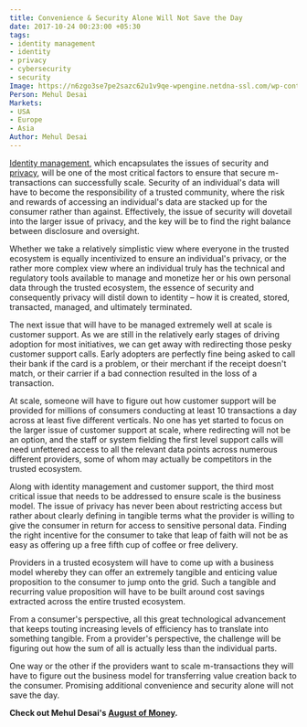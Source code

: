 ```yaml
---
title: Convenience & Security Alone Will Not Save the Day
date: 2017-10-24 00:23:00 +05:30
tags:
- identity management
- identity
- privacy
- cybersecurity
- security
Image: https://n6zgo3se7pe2sazc62u1v9qe-wpengine.netdna-ssl.com/wp-content/uploads/2017/10/new1-400x220.png
Person: Mehul Desai
Markets:
- USA
- Europe
- Asia
Author: Mehul Desai
---
```


[Identity management](https://letstalkpayments.com/22-companies-leveraging-blockchain-for-identity-management-and-authentication/), which encapsulates the issues of security and [privacy](https://letstalkpayments.com/privacy-is-not-personal-rather-a-community-concern/), will be one of the most critical factors to ensure that secure m-transactions can successfully scale. Security of an individual's data will have to become the responsibility of a trusted community, where the risk and rewards of accessing an individual's data are stacked up for the consumer rather than against. Effectively, the issue of security will dovetail into the larger issue of privacy, and the key will be to find the right balance between disclosure and oversight.

Whether we take a relatively simplistic view where everyone in the trusted ecosystem is equally incentivized to ensure an individual's privacy, or the rather more complex view where an individual truly has the technical and regulatory tools available to manage and monetize her or his own personal data through the trusted ecosystem, the essence of security and consequently privacy will distil down to identity – how it is created, stored, transacted, managed, and ultimately terminated.

The next issue that will have to be managed extremely well at scale is customer support. As we are still in the relatively early stages of driving adoption for most initiatives, we can get away with redirecting those pesky customer support calls. Early adopters are perfectly fine being asked to call their bank if the card is a problem, or their merchant if the receipt doesn't match, or their carrier if a bad connection resulted in the loss of a transaction.

At scale, someone will have to figure out how customer support will be provided for millions of consumers conducting at least 10 transactions a day across at least five different verticals. No one has yet started to focus on the larger issue of customer support at scale, where redirecting will not be an option, and the staff or system fielding the first level support calls will need unfettered access to all the relevant data points across numerous different providers, some of whom may actually be competitors in the trusted ecosystem.

Along with identity management and customer support, the third most critical issue that needs to be addressed to ensure scale is the business model. The issue of privacy has never been about restricting access but rather about clearly defining in tangible terms what the provider is willing to give the consumer in return for access to sensitive personal data. Finding the right incentive for the consumer to take that leap of faith will not be as easy as offering up a free fifth cup of coffee or free delivery.

Providers in a trusted ecosystem will have to come up with a business model whereby they can offer an extremely tangible and enticing value proposition to the consumer to jump onto the grid. Such a tangible and recurring value proposition will have to be built around cost savings extracted across the entire trusted ecosystem.

From a consumer's perspective, all this great technological advancement that keeps touting increasing levels of efficiency has to translate into something tangible. From a provider's perspective, the challenge will be figuring out how the sum of all is actually less than the individual parts.

One way or the other if the providers want to scale m-transactions they will have to figure out the business model for transferring value creation back to the consumer. Promising additional convenience and security alone will not save the day.

**Check out Mehul Desai's [August of Money](https://letstalkpayments.com/augustofmoney).**